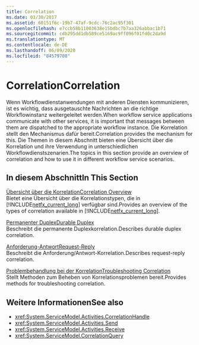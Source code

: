 ```yaml
---
title: Correlation
ms.date: 03/30/2017
ms.assetid: 60151f6c-19b7-47af-9cdc-76c2ac95f301
ms.openlocfilehash: e7ccb58b11003638e15bdbc7b7aa326abbac1b71
ms.sourcegitcommit: cdb295dd1db589ce5169ac9ff096f01fd0c2da9d
ms.translationtype: MT
ms.contentlocale: de-DE
ms.lasthandoff: 06/09/2020
ms.locfileid: "84579708"
---
```

# <a name="correlation"></a><span data-ttu-id="1a004-102">Correlation</span><span class="sxs-lookup"><span data-stu-id="1a004-102">Correlation</span></span>
<span data-ttu-id="1a004-103">Wenn Workflowdienstanwendungen mit anderen Diensten kommunizieren, ist es wichtig, dass ausgetauschte Nachrichten an die richtige Workflowinstanz weitergeleitet werden.</span><span class="sxs-lookup"><span data-stu-id="1a004-103">When workflow service applications communicate with other services, it is important that messages between them are dispatched to the appropriate workflow instance.</span></span> <span data-ttu-id="1a004-104">Die Korrelation stellt den Mechanismus dafür bereit.</span><span class="sxs-lookup"><span data-stu-id="1a004-104">Correlation provides the mechanism for this.</span></span> <span data-ttu-id="1a004-105">Die Themen in diesem Abschnitt bieten eine Übersicht über die Korrelation und ihre Verwendung in unterschiedlichen Workflowdienstszenarien.</span><span class="sxs-lookup"><span data-stu-id="1a004-105">The topics in this section provide an overview of correlation and how to use it in different workflow service scenarios.</span></span>  
  
## <a name="in-this-section"></a><span data-ttu-id="1a004-106">In diesem Abschnitt</span><span class="sxs-lookup"><span data-stu-id="1a004-106">In This Section</span></span>  
 [<span data-ttu-id="1a004-107">Übersicht über die Korrelation</span><span class="sxs-lookup"><span data-stu-id="1a004-107">Correlation Overview</span></span>](correlation-overview.md)  
 <span data-ttu-id="1a004-108">Bietet eine Übersicht über die Korrelationstypen, die in [!INCLUDE[netfx_current_long](../../../../includes/netfx-current-long-md.md)] verfügbar sind.</span><span class="sxs-lookup"><span data-stu-id="1a004-108">Provides an overview of the types of correlation available in [!INCLUDE[netfx_current_long](../../../../includes/netfx-current-long-md.md)].</span></span>  
  
 [<span data-ttu-id="1a004-109">Permanenter Duplex</span><span class="sxs-lookup"><span data-stu-id="1a004-109">Durable Duplex</span></span>](durable-duplex-correlation.md)  
 <span data-ttu-id="1a004-110">Beschreibt die permanente Duplexkorrelation.</span><span class="sxs-lookup"><span data-stu-id="1a004-110">Describes durable duplex correlation.</span></span>
  
 [<span data-ttu-id="1a004-111">Anforderung-Antwort</span><span class="sxs-lookup"><span data-stu-id="1a004-111">Request-Reply</span></span>](request-reply-correlation.md)  
 <span data-ttu-id="1a004-112">Beschreibt die Anforderung/Antwort-Korrelation.</span><span class="sxs-lookup"><span data-stu-id="1a004-112">Describes request-reply correlation.</span></span>  
  
 [<span data-ttu-id="1a004-113">Problembehandlung bei der Korrelation</span><span class="sxs-lookup"><span data-stu-id="1a004-113">Troubleshooting Correlation</span></span>](troubleshooting-correlation.md)  
 <span data-ttu-id="1a004-114">Stellt Methoden zum Beheben von Korrelationsproblemen bereit.</span><span class="sxs-lookup"><span data-stu-id="1a004-114">Provides methods for troubleshooting correlation.</span></span>  
  
## <a name="see-also"></a><span data-ttu-id="1a004-115">Weitere Informationen</span><span class="sxs-lookup"><span data-stu-id="1a004-115">See also</span></span>

- <xref:System.ServiceModel.Activities.CorrelationHandle>
- <xref:System.ServiceModel.Activities.Send>
- <xref:System.ServiceModel.Activities.Receive>
- <xref:System.ServiceModel.CorrelationQuery>
